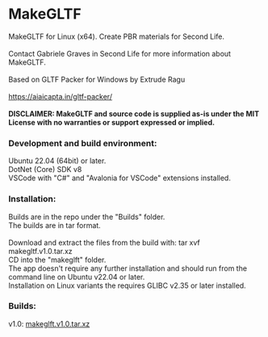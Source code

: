# MakeGLTF
MakeGLTF for Linux (x64).  Create PBR materials for Second Life.<br>
<br>
Contact Gabriele Graves in Second Life for more information about MakeGLTF.<br>
<br>
Based on GLTF Packer for Windows by Extrude Ragu<br>
<br>
https://aiaicapta.in/gltf-packer/<br>
<br>
<b>DISCLAIMER: MakeGLTF and source code is supplied as-is under the MIT License with no warranties or support expressed or implied.</b><br>
### Development and build environment:
Ubuntu 22.04 (64bit) or later.<br>
DotNet (Core) SDK v8<br>
VSCode with "C#" and "Avalonia for VSCode" extensions installed.<br>
### Installation:
Builds are in the repo under the "Builds" folder.<br>
The builds are in tar format.<br>
<br>
Download and extract the files from the build with: tar xvf makegltf.v1.0.tar.xz<br>
CD into the "makeglft" folder.<br>
The app doesn't require any further installation and should run from the command line on Ubuntu v22.04 or later.<br>
Installation on Linux variants the requires GLIBC v2.35 or later installed.<br>
### Builds:
v1.0: [makeglft.v1.0.tar.xz](https://github.com/Graven-Hearts/MakeGLTF/blob/9e4737b327c4da6d9a5a0481e02a08a90291b689/Builds/makegltf.v1.0.tar.xz)


